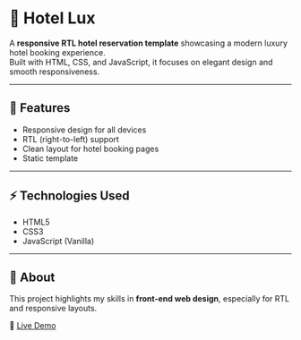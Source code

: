 # 🏨 Hotel Lux

A **responsive RTL hotel reservation template** showcasing a modern luxury hotel booking experience.  
Built with HTML, CSS, and JavaScript, it focuses on elegant design and smooth responsiveness.

---

## 🚀 Features
- Responsive design for all devices  
- RTL (right-to-left) support  
- Clean layout for hotel booking pages  
- Static template  

---

## ⚡ Technologies Used
- HTML5  
- CSS3  
- JavaScript (Vanilla)  

---

## 📌 About
This project highlights my skills in **front-end web design**, especially for RTL and responsive layouts.  

🔗 [Live Demo](https://sadeghdev1.github.io/hotel-lux/)
